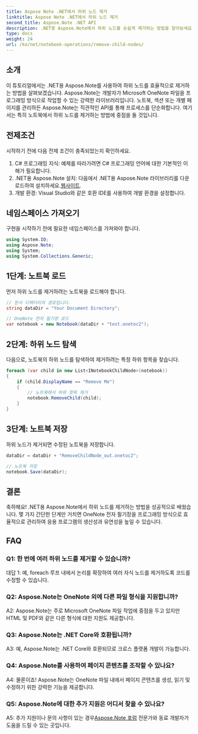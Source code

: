 ```yaml
---
title: Aspose Note .NET에서 하위 노드 제거
linktitle: Aspose Note .NET에서 하위 노드 제거
second_title: Aspose.Note .NET API
description: .NET용 Aspose.Note에서 하위 노드를 손쉽게 제거하는 방법을 알아보세요. 이 단계별 가이드를 통해 OneNote 파일 관리를 단순화하세요.
type: docs
weight: 24
url: /ko/net/notebook-operations/remove-child-nodes/
---
```

## 소개

이 튜토리얼에서는 .NET용 Aspose.Note를 사용하여 하위 노드를 효율적으로 제거하는 방법을 살펴보겠습니다. Aspose.Note는 개발자가 Microsoft OneNote 파일을 프로그래밍 방식으로 작업할 수 있는 강력한 라이브러리입니다. 노트북, 섹션 또는 개별 페이지를 관리하든 Aspose.Note는 직관적인 API를 통해 프로세스를 단순화합니다. 여기서는 특히 노트북에서 하위 노드를 제거하는 방법에 중점을 둘 것입니다.

## 전제조건

시작하기 전에 다음 전제 조건이 충족되었는지 확인하세요.
1. C# 프로그래밍 지식: 예제를 따라가려면 C# 프로그래밍 언어에 대한 기본적인 이해가 필요합니다.
2.  .NET용 Aspose.Note 설치: 다음에서 .NET용 Aspose.Note 라이브러리를 다운로드하여 설치하세요.[웹사이트](https://releases.aspose.com/note/net/).
3. 개발 환경: Visual Studio와 같은 호환 IDE를 사용하여 개발 환경을 설정합니다.

## 네임스페이스 가져오기

구현을 시작하기 전에 필요한 네임스페이스를 가져와야 합니다.

```csharp
using System.IO;
using Aspose.Note;
using System;
using System.Collections.Generic;
```

## 1단계: 노트북 로드

먼저 하위 노드를 제거하려는 노트북을 로드해야 합니다.

```csharp
// 문서 디렉터리의 경로입니다.
string dataDir = "Your Document Directory";

// OneNote 전자 필기장 로드
var notebook = new Notebook(dataDir + "test.onetoc2");
```

## 2단계: 하위 노드 탐색

다음으로, 노트북의 하위 노드를 탐색하여 제거하려는 특정 하위 항목을 찾습니다.

```csharp
foreach (var child in new List<INotebookChildNode>(notebook))
{
    if (child.DisplayName == "Remove Me")
    {
        // 노트북에서 하위 항목 제거
        notebook.RemoveChild(child);
    }
}
```

## 3단계: 노트북 저장

하위 노드가 제거되면 수정된 노트북을 저장합니다.

```csharp
dataDir = dataDir + "RemoveChildNode_out.onetoc2";

// 노트북 저장
notebook.Save(dataDir);
```

## 결론

축하해요! .NET용 Aspose.Note에서 하위 노드를 제거하는 방법을 성공적으로 배웠습니다. 몇 가지 간단한 단계만 거치면 OneNote 전자 필기장을 프로그래밍 방식으로 효율적으로 관리하여 응용 프로그램의 생산성과 유연성을 높일 수 있습니다.

## FAQ

### Q1: 한 번에 여러 하위 노드를 제거할 수 있습니까?

대답 1: 예, foreach 루프 내에서 논리를 확장하여 여러 자식 노드를 제거하도록 코드를 수정할 수 있습니다.

### Q2: Aspose.Note는 OneNote 외에 다른 파일 형식을 지원합니까?

A2: Aspose.Note는 주로 Microsoft OneNote 파일 작업에 중점을 두고 있지만 HTML 및 PDF와 같은 다른 형식에 대한 지원도 제공합니다.

### Q3: Aspose.Note는 .NET Core와 호환됩니까?

A3: 예, Aspose.Note는 .NET Core와 호환되므로 크로스 플랫폼 개발이 가능합니다.

### Q4: Aspose.Note를 사용하여 페이지 콘텐츠를 조작할 수 있나요?

A4: 물론이죠! Aspose.Note는 OneNote 파일 내에서 페이지 콘텐츠를 생성, 읽기 및 수정하기 위한 강력한 기능을 제공합니다.

### Q5: Aspose.Note에 대한 추가 지원은 어디서 찾을 수 있나요?

 A5: 추가 지원이나 문의 사항이 있는 경우[Aspose.Note 포럼](https://forum.aspose.com/c/note/28) 전문가와 동료 개발자가 도움을 드릴 수 있는 곳입니다.